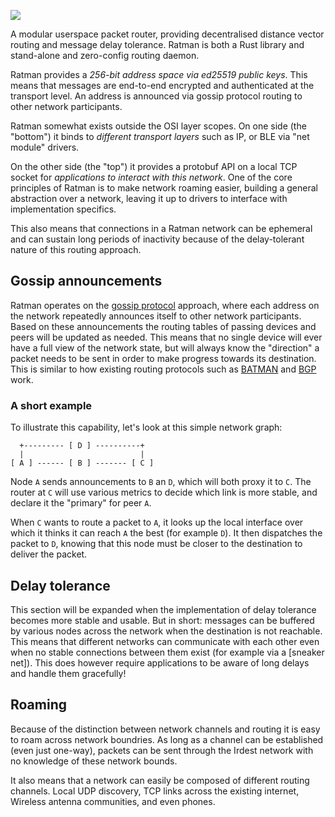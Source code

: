 ![](/assets/ratman-banner.png)

A modular userspace packet router, providing decentralised distance
vector routing and message delay tolerance.  Ratman is both a Rust
library and stand-alone and zero-config routing daemon.

Ratman provides a _256-bit address space via ed25519 public keys_.
This means that messages are end-to-end encrypted and authenticated at
the transport level.  An address is announced via gossip protocol
routing to other network participants.

Ratman somewhat exists outside the OSI layer scopes.  On one side (the
"bottom") it binds to _different transport layers_ such as IP, or BLE
via "net module" drivers.

On the other side (the "top") it provides a protobuf API on a local
TCP socket for _applications to interact with this network_.  One of
the core principles of Ratman is to make network roaming easier,
building a general abstraction over a network, leaving it up to
drivers to interface with implementation specifics.

This also means that connections in a Ratman network can be ephemeral
and can sustain long periods of inactivity because of the
delay-tolerant nature of this routing approach.


## Gossip announcements

Ratman operates on the [gossip protocol] approach, where each address
on the network repeatedly announces itself to other network
participants.  Based on these announcements the routing tables of
passing devices and peers will be updated as needed.  This means that
no single device will ever have a full view of the network state, but
will always know the "direction" a packet needs to be sent in order to
make progress towards its destination.  This is similar to how
existing routing protocols such as [BATMAN] and [BGP] work.

[gossip protocol]: https://en.wikipedia.org/wiki/Gossip_protocol
[BATMAN]: https://en.wikipedia.org/wiki/B.A.T.M.A.N.
[BGP]: https://en.wikipedia.org/wiki/Border_Gateway_Protocol


### A short example

To illustrate this capability, let's look at this simple network graph:

```
  +--------- [ D ] ----------+
  |                          |
[ A ] ------ [ B ] ------- [ C ]
```

Node `A` sends announcements to `B` an `D`, which will both proxy it
to `C`. The router at `C` will use various metrics to decide which
link is more stable, and declare it the "primary" for peer `A`.

When `C` wants to route a packet to `A`, it looks up the local
interface over which it thinks it can reach `A` the best (for example
`D`). It then dispatches the packet to `D`, knowing that this node
must be closer to the destination to deliver the packet.


## Delay tolerance

This section will be expanded when the implementation of delay
tolerance becomes more stable and usable.  But in short: messages can
be buffered by various nodes across the network when the destination
is not reachable.  This means that different networks can communicate
with each other even when no stable connections between them exist
(for example via a [sneaker net]).  This does however require
applications to be aware of long delays and handle them gracefully!


## Roaming

Because of the distinction between network channels and routing it is
easy to roam across network boundries.  As long as a channel can be
established (even just one-way), packets can be sent through the
Irdest network with no knowledge of these network bounds.

It also means that a network can easily be composed of different
routing channels.  Local UDP discovery, TCP links across the existing
internet, Wireless antenna communities, and even phones.
